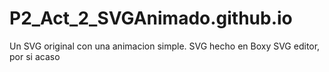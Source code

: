 # P2_Act_2_SVGAnimado.github.io
Un SVG original con una animacion simple. SVG hecho en Boxy SVG editor, por si acaso
